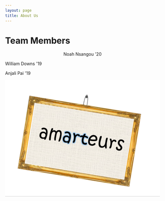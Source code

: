 ```yaml
---
layout: page
title: About Us
---
```


# Team Members
<p align="center">
Noah Nsangou '20
  
William Downs '19

Anjali Pai '19
</p>

![Logo](/img/Logo.PNG)

